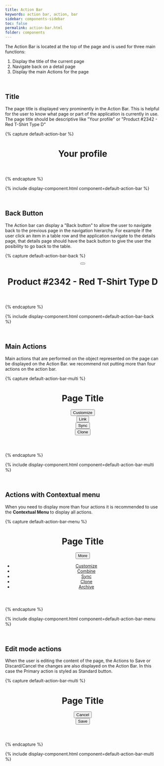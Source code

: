 ```yaml
---
title: Action Bar
keywords: action bar, action, bar
sidebar: components-sidebar
toc: false
permalink: action-bar.html
folder: components
---
```

The Action Bar is located at the top of the page and is used for three main functions:
1. Display the title of the current page
2. Navigate back on a detail page
3. Display the main Actions for the page

<br/>

## Title

The page title is displayed very prominently in the Action Bar. This is helpful for the user to know what page or part of the application is currently in use. The page title should be descriptive like "Your profile" or "Product #2342 - Red T-Shirt Type D"

{% capture default-action-bar %}
<header class="tn-action-bar">
    <h1 class="tn-action-bar__title">
        Your profile
    </h1>
</header>
{% endcapture %}

{% include display-component.html component=default-action-bar %}

<br/>

## Back Button

The Action bar can display a "Back button" to allow the user to navigate back to the previous page in the navigation hierarchy. For example if the user click an item in a table row and the application navigate to the details page, that details page should have the back button to give the user the posibility to go back to the table.

{% capture default-action-bar-back %}
<header class="tn-action-bar">
    <div class="tn-action-bar__navigation">
      <button class="tn-icon-button tn-icon-button--text tn-icon-button--large" aria-label="Back">
          <span class="tn-icon tn-icon--backarrow tn-icon--large" role="presentation"></span>
      </button>
    </div>
    <h1 class="tn-action-bar__title">
        Product #2342 - Red T-Shirt Type D
    </h1>
</header>
{% endcapture %}

{% include display-component.html component=default-action-bar-back %}

<br/>

## Main Actions

Main actions that are performed on the object represented on the page can be displayed on the Action Bar. we recommend not putting more than four actions on the action bar.

{% capture default-action-bar-multi %}
<header class="tn-action-bar">
    <h1 class="tn-action-bar__title">
        Page Title
    </h1>
    <div class="tn-action-bar__actions">
        <div class="tn-action-bar__action-item">
            <button class="tn-action-bar-button tn-action-bar-button--text">
                <span class="tn-icon tn-icon--edit tn-icon--medium" role="presentation"></span>
                Customize
            </button>
        </div>
        <div class="tn-action-bar__action-item">
            <button class="tn-action-bar-button tn-action-bar-button--text">
                <span class="tn-icon tn-icon--link tn-icon--medium" role="presentation"></span>
                Link
            </button>
        </div>
        <div class="tn-action-bar__action-item">
            <button class="tn-action-bar-button tn-action-bar-button--text">
                <span class="tn-icon tn-icon--sync tn-icon--medium" role="presentation"></span>
                Sync
            </button>
        </div>
        <div class="tn-action-bar__action-item">
            <button class="tn-action-bar-button tn-action-bar-button--text">
                <span class="tn-icon tn-icon--clone tn-icon--medium" role="presentation"></span>
                Clone
            </button>
        </div>
    </div>
</header>
{% endcapture %}

{% include display-component.html component=default-action-bar-multi %}

<br/>

## Actions with Contextual menu

When you need to display more than four actions it is recommended to use the **Contextual Menu** to display all actions.

{% capture default-action-bar-menu %}
<header class="tn-action-bar">
    <h1 class="tn-action-bar__title">
        Page Title
    </h1>
    <div class="tn-action-bar__actions">
        <div class="tn-action-bar__action-item">
            <div class="tn-dropdown">
                <button class="tn-action-bar-button tn-action-bar-button--text" aria-controls="3ewpS611" aria-haspopup="true" aria-expanded="false" aria-label="More">
                    <span class="tn-icon tn-icon--more tn-icon--medium" role="presentation"></span>
                    More
                </button>
                <ul class="tn-dropdown__menu tn-contextual-menu" aria-hidden="true" id="3ewpS611">
                    <li><a href="#" class="tn-dropdown__item">Customize</a></li>
                    <li><a href="#" class="tn-dropdown__item">Combine</a></li>
                    <li><a href="#" class="tn-dropdown__item">Sync</a></li>
                    <li><a href="#" class="tn-dropdown__item">Clone</a></li>
                    <li><a href="#" class="tn-dropdown__item">Archive</a></li>
                </ul>
            </div>
        </div>
    </div>
</header>
{% endcapture %}

{% include display-component.html component=default-action-bar-menu %}

<br/>

## Edit mode actions

When the user is editing the content of the page, the Actions to Save or Discard/Cancel the changes are also displayed on the Action Bar. In this case the Primary action is styled as Standard button.

{% capture default-action-bar-multi %}
<header class="tn-action-bar">
    <h1 class="tn-action-bar__title">
        Page Title
    </h1>
    <div class="tn-action-bar__actions">
        <div class="tn-action-bar__action-item">
            <button class="tn-action-bar-button tn-action-bar-button--text">
                <span class="tn-icon tn-icon--close tn-icon--medium" role="presentation"></span>
                Cancel
            </button>
        </div>
        <div class="tn-action-bar__action-item">
            <button class="tn-action-bar-button">
                <span class="tn-icon tn-icon--checked tn-icon--medium" role="presentation"></span>
                Save
            </button>
        </div>
    </div>
</header>
{% endcapture %}

{% include display-component.html component=default-action-bar-multi %}
